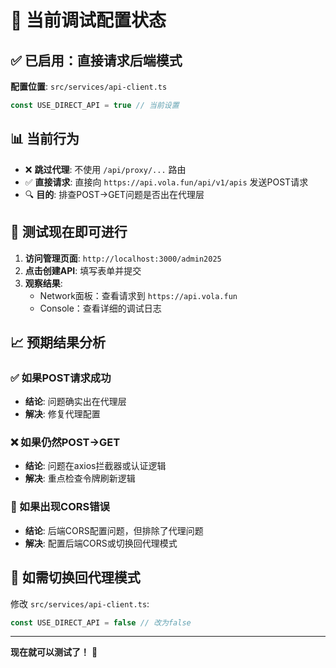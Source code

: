 # 🚀 当前调试配置状态

## ✅ 已启用：直接请求后端模式

**配置位置**: `src/services/api-client.ts`
```typescript
const USE_DIRECT_API = true // 当前设置
```

## 📊 当前行为
- ❌ **跳过代理**: 不使用 `/api/proxy/...` 路由
- ✅ **直接请求**: 直接向 `https://api.vola.fun/api/v1/apis` 发送POST请求
- 🔍 **目的**: 排查POST→GET问题是否出在代理层

## 🧪 测试现在即可进行

1. **访问管理页面**: `http://localhost:3000/admin2025`
2. **点击创建API**: 填写表单并提交  
3. **观察结果**:
   - Network面板：查看请求到 `https://api.vola.fun`
   - Console：查看详细的调试日志

## 📈 预期结果分析

### ✅ 如果POST请求成功
- **结论**: 问题确实出在代理层
- **解决**: 修复代理配置

### ❌ 如果仍然POST→GET  
- **结论**: 问题在axios拦截器或认证逻辑
- **解决**: 重点检查令牌刷新逻辑

### 🚫 如果出现CORS错误
- **结论**: 后端CORS配置问题，但排除了代理问题
- **解决**: 配置后端CORS或切换回代理模式

## 🔄 如需切换回代理模式

修改 `src/services/api-client.ts`:
```typescript
const USE_DIRECT_API = false // 改为false
```

---

**现在就可以测试了！** 🚀
